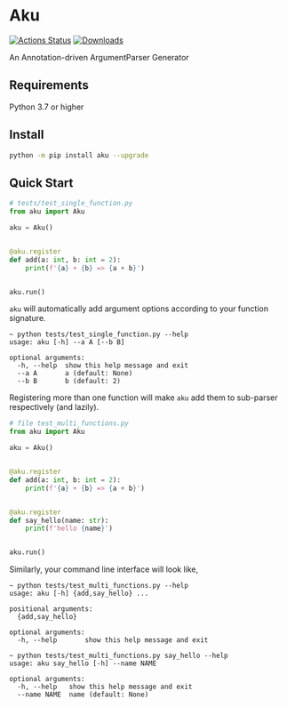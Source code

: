 # Aku

[![Actions Status](https://github.com/speedcell4/aku/workflows/unit-tests/badge.svg)](https://github.com/speedcell4/aku/actions)
[![Downloads](https://pepy.tech/badge/aku)](https://pepy.tech/project/aku)

An Annotation-driven ArgumentParser Generator

## Requirements

Python 3.7 or higher

## Install

```bash
python -m pip install aku --upgrade
```

## Quick Start

```python
# tests/test_single_function.py
from aku import Aku

aku = Aku()


@aku.register
def add(a: int, b: int = 2):
    print(f'{a} + {b} => {a + b}')


aku.run()
```

`aku` will automatically add argument options according to your function signature.

```
~ python tests/test_single_function.py --help    
usage: aku [-h] --a A [--b B]

optional arguments:
  -h, --help  show this help message and exit
  --a A       a (default: None)
  --b B       b (default: 2)

```

Registering more than one function will make `aku` add them to sub-parser respectively (and lazily).

```python
# file test_multi_functions.py
from aku import Aku

aku = Aku()


@aku.register
def add(a: int, b: int = 2):
    print(f'{a} + {b} => {a + b}')


@aku.register
def say_hello(name: str):
    print(f'hello {name}')


aku.run()
```

Similarly, your command line interface will look like,

```
~ python tests/test_multi_functions.py --help    
usage: aku [-h] {add,say_hello} ...

positional arguments:
  {add,say_hello}

optional arguments:
  -h, --help       show this help message and exit

~ python tests/test_multi_functions.py say_hello --help
usage: aku say_hello [-h] --name NAME

optional arguments:
  -h, --help   show this help message and exit
  --name NAME  name (default: None)
```
